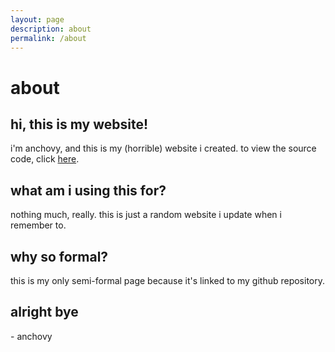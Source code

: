 ```yaml
---
layout: page
description: about
permalink: /about
---
```


# about

## hi, this is my website!

i'm anchovy, and this is my (horrible) website i created. to view the source code, click [here](https://github.com/anchovydev/anchovydev.github.io).

## what am i using this for?

nothing much, really. this is just a random website i update when i remember to.

## why so formal?

this is my only semi-formal page because it's linked to my github repository.

## alright bye

\- anchovy
